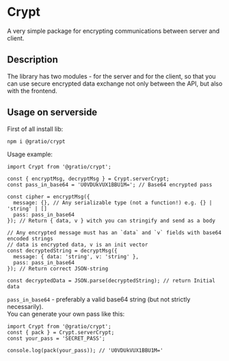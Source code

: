 # Crypt
 A very simple package for encrypting communications between server and client.

## Description
 The library has two modules - for the server and for the client, so that you can use secure encrypted data exchange not only between the API, but also with the frontend.

## Usage on serverside
 First of all install lib:
 ```shell
 npm i @gratio/crypt
 ```

 Usage example:
 ```TS
 import Crypt from '@gratio/crypt';

 const { encryptMsg, decryptMsg } = Crypt.serverCrypt;
 const pass_in_base64 = 'U0VDUkVUX1BBU1M='; // Base64 encrypted pass

 const cipher = encryptMsg({
   message: {}, // Any serializable type (not a function!) e.g. {} | 'string' | []
   pass: pass_in_base64
 }); // Return { data, v } witch you can stringify and send as a body

 // Any encrypted message must has an `data` and `v` fields with base64 encoded strings
 // data is encrypted data, v is an init vector
 const decryptedString = decryptMsg({
   message: { data: 'string', v: 'string' },
   pass: pass_in_base64
 }); // Return correct JSON-string

 const decryptedData = JSON.parse(decryptedString); // return Initial data
 ```

 `pass_in_base64` - preferably a valid base64 string (but not strictly necessarily). \
 You can generate your own pass like this:

 ```TS
 import Crypt from '@gratio/crypt';
 const { pack } = Crypt.serverCrypt;
 const your_pass = 'SECRET_PASS';

 console.log(pack(your_pass)); // 'U0VDUkVUX1BBU1M='
 ```

